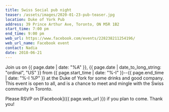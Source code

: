 ```yaml
---
title: Swiss Social pub night
teaser: /assets/images/2020-01-23-pub-teaser.jpg
location: Duke of York Pub
address: 39 Prince Arthur Ave, Toronto, ON M5R 1B2
start_time: 7:00 pm
end_time: 9:00 pm
web_url: https://www.facebook.com/events/228238211254196/
web_url_name: Facebook event
contact: Nadia
date: 2018-06-21
---
```


Join us on {{ page.date | date: "%A" }}, {{ page.date | date_to_long_string:
"ordinal", "US" }} from {{ page.start_time | date: "%-I" }}--{{ page.end_time |
date: "%-I %P" }} at the Duke of York for some drinks and good company. This
event is open to all, and is a chance to meet and mingle with the Swiss
community in Toronto.

Please RSVP on [Facebook]({{ page.web_url }}) if you plan to come. Thank you!

